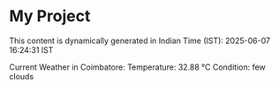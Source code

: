 # My Project

This content is dynamically generated in Indian Time (IST): 2025-06-07 16:24:31 IST


Current Weather in Coimbatore:
Temperature: 32.88 °C
Condition: few clouds
